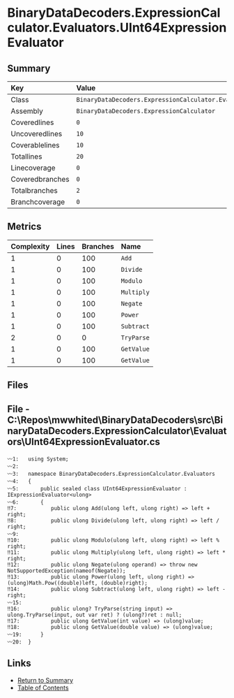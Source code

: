 ﻿# BinaryDataDecoders.ExpressionCalculator.Evaluators.UInt64ExpressionEvaluator

## Summary

| Key             | Value                                                                          |
| :-------------- | :----------------------------------------------------------------------------- |
| Class           | `BinaryDataDecoders.ExpressionCalculator.Evaluators.UInt64ExpressionEvaluator` |
| Assembly        | `BinaryDataDecoders.ExpressionCalculator`                                      |
| Coveredlines    | `0`                                                                            |
| Uncoveredlines  | `10`                                                                           |
| Coverablelines  | `10`                                                                           |
| Totallines      | `20`                                                                           |
| Linecoverage    | `0`                                                                            |
| Coveredbranches | `0`                                                                            |
| Totalbranches   | `2`                                                                            |
| Branchcoverage  | `0`                                                                            |

## Metrics

| Complexity | Lines | Branches | Name       |
| :--------- | :---- | :------- | :--------- |
| 1          | 0     | 100      | `Add`      |
| 1          | 0     | 100      | `Divide`   |
| 1          | 0     | 100      | `Modulo`   |
| 1          | 0     | 100      | `Multiply` |
| 1          | 0     | 100      | `Negate`   |
| 1          | 0     | 100      | `Power`    |
| 1          | 0     | 100      | `Subtract` |
| 2          | 0     | 0        | `TryParse` |
| 1          | 0     | 100      | `GetValue` |
| 1          | 0     | 100      | `GetValue` |

## Files

## File - C:\Repos\mwwhited\BinaryDataDecoders\src\BinaryDataDecoders.ExpressionCalculator\Evaluators\UInt64ExpressionEvaluator.cs

```CSharp
〰1:   using System;
〰2:   
〰3:   namespace BinaryDataDecoders.ExpressionCalculator.Evaluators
〰4:   {
〰5:       public sealed class UInt64ExpressionEvaluator : IExpressionEvaluator<ulong>
〰6:       {
‼7:           public ulong Add(ulong left, ulong right) => left + right;
‼8:           public ulong Divide(ulong left, ulong right) => left / right;
〰9:   
‼10:          public ulong Modulo(ulong left, ulong right) => left % right;
‼11:          public ulong Multiply(ulong left, ulong right) => left * right;
‼12:          public ulong Negate(ulong operand) => throw new NotSupportedException(nameof(Negate));
‼13:          public ulong Power(ulong left, ulong right) => (ulong)Math.Pow((double)left, (double)right);
‼14:          public ulong Subtract(ulong left, ulong right) => left - right;
〰15:  
‼16:          public ulong? TryParse(string input) => ulong.TryParse(input, out var ret) ? (ulong?)ret : null;
‼17:          public ulong GetValue(int value) => (ulong)value;
‼18:          public ulong GetValue(double value) => (ulong)value;
〰19:      }
〰20:  }
```

## Links

* [Return to Summary](Summary.md)
* [Table of Contents](../TOC.md)

